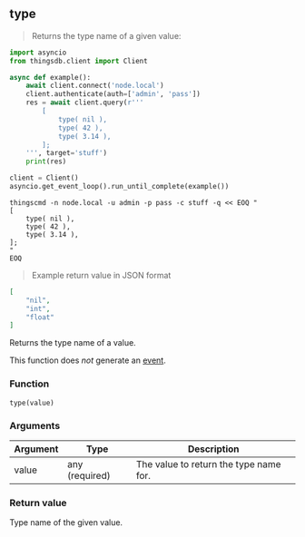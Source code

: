 ## type
> Returns the type name of a given value:

```python
import asyncio
from thingsdb.client import Client

async def example():
    await client.connect('node.local')
    client.authenticate(auth=['admin', 'pass'])
    res = await client.query(r'''
        [
            type( nil ),
            type( 42 ),
            type( 3.14 ),
        ];
    ''', target='stuff')
    print(res)

client = Client()
asyncio.get_event_loop().run_until_complete(example())
```

```shell
thingscmd -n node.local -u admin -p pass -c stuff -q << EOQ "
[
    type( nil ),
    type( 42 ),
    type( 3.14 ),
];
"
EOQ
```

> Example return value in JSON format

```json
[
    "nil",
    "int",
    "float"
]
```

Returns the type name of a value.

This function does *not* generate an [event](#events).

### Function
`type(value)`

### Arguments
Argument | Type | Description
-------- | ---- | -----------
value | any (required) | The value to return the type name for.

### Return value
Type name of the given value.